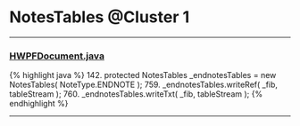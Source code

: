 # NotesTables @Cluster 1

***

### [HWPFDocument.java](https://searchcode.com/codesearch/view/97383956/)
{% highlight java %}
142. protected NotesTables _endnotesTables = new NotesTables( NoteType.ENDNOTE );
759.       _endnotesTables.writeRef( _fib, tableStream );
760.       _endnotesTables.writeTxt( _fib, tableStream );
{% endhighlight %}

***

